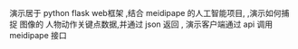  演示居于 python flask web框架 ,结合  meidipape 的人工智能项目, ,演示如何捕捉 图像的 人物动作关键点数据,并通过 json 返回 , 
演示客户端通过 api 调用 meidipape 接口 
  
 

 



 

